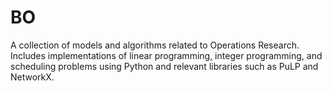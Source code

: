 # BO
A collection of models and algorithms related to Operations Research. Includes implementations of linear programming, integer programming, and scheduling problems using Python and relevant libraries such as PuLP and NetworkX.
